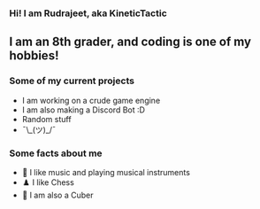 ### Hi! I am Rudrajeet, aka KineticTactic

## I am an 8th grader, and coding is one of my hobbies!

### Some of my current projects

-   I am working on a crude game engine
-   I am also making a Discord Bot :D
-   Random stuff
-   ¯\\\_(ツ)\_/¯

### Some facts about me

-   🎵 I like music and playing musical instruments
-   ♟️ I like Chess
-   🤔 I am also a Cuber

<!--
**KineticTactic/KineticTactic** is a ✨ _special_ ✨ repository because its `README.md` (this file) appears on your GitHub profile.

Here are some ideas to get you started:

- 🔭 I’m currently working on ...
- 🌱 I’m currently learning ...
- 👯 I’m looking to collaborate on ...
- 🤔 I’m looking for help with ...
- 💬 Ask me about ...
- 📫 How to reach me: ...
- 😄 Pronouns: ...
- ⚡ Fun fact: ...
-->

